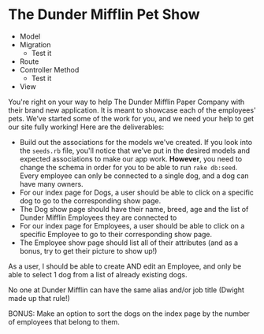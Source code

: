 # The Dunder Mifflin Pet Show

- Model
- Migration
  - Test it
- Route
- Controller Method
  - Test it
- View


You're right on your way to help The Dunder Mifflin Paper Company with their brand new application. It is meant to
showcase each of the employees' pets. We’ve started some of the work for you, and we need your help to get our site fully working! Here are the deliverables:

- Build out the associations for the models we've created. If you look into the `seeds.rb` file, you'll notice that we've put
in the desired models and expected associations to make our app work. **However**, you need to change the schema in order
for you to be able to run `rake db:seed`. Every employee can only be connected to a single dog, and a dog can have many owners.
- For our index page for Dogs, a user should be able to click on a specific dog to go to the corresponding show page.
- The Dog show page should have their name, breed, age and the list of Dunder Mifflin Employees they are connected to
- For our index page for Employees, a user should be able to click on a specific Employee to go to their corresponding show page.
- The Employee show page should list all of their attributes (and as a bonus, try to get their picture to show up!)

As a user, I should be able to create AND edit an Employee, and only be able to select 1 dog from a list of already existing dogs.

No one at Dunder Mifflin can have the same alias and/or job title (Dwight made up that rule!)

BONUS: Make an option to sort the dogs on the index page by the number of employees that belong to them.
